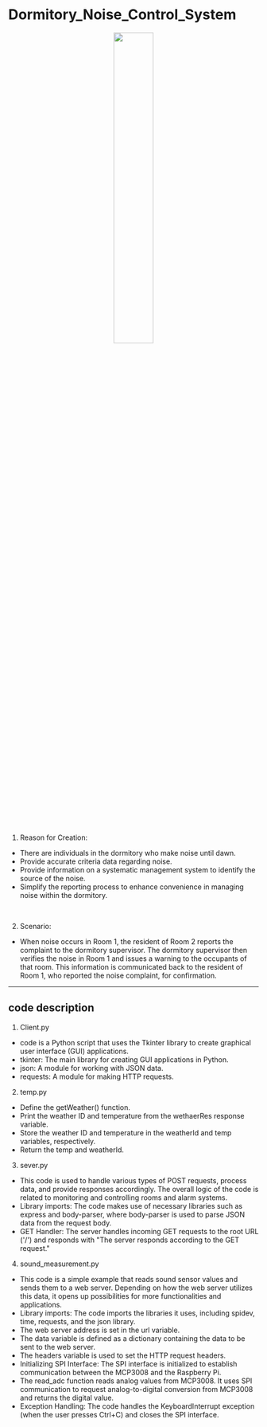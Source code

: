 # Dormitory_Noise_Control_System
<div style="text-align: center;">
  <img style="width: 40%; display: inline-block;" src="https://github.com/LouiIII3/Dormitory_Noise_Control_System/assets/119919129/ef5703b4-c228-4374-872d-f1eee4bdfdec"/>
</div>

<br>
<br>

1. Reason for Creation:
  - There are individuals in the dormitory who make noise until dawn.
  - Provide accurate criteria data regarding noise.
  - Provide information on a systematic management system to identify the source of the noise.
  - Simplify the reporting process to enhance convenience in managing noise within the dormitory.

<br>

2. Scenario:
  - When noise occurs in Room 1, the resident of Room 2 reports the complaint to the dormitory supervisor. The dormitory supervisor then verifies the noise in Room 1 and issues a warning to the occupants of that room. This information is communicated back to the resident of Room 1, who reported the noise complaint, for confirmation.


<hr>
<h2>code description</h2>

1. Client.py
- code is a Python script that uses the Tkinter library to create graphical user interface (GUI) applications.
- tkinter: The main library for creating GUI applications in Python.
- json: A module for working with JSON data.
- requests: A module for making HTTP requests.

2. temp.py
- Define the getWeather() function.
- Print the weather ID and temperature from the wethaerRes response variable.
- Store the weather ID and temperature in the weatherId and temp variables, respectively.
- Return the temp and weatherId.

3. sever.py
- This code is used to handle various types of POST requests, process data, and provide responses accordingly. The overall logic of the code is related to monitoring and   controlling rooms and alarm systems.
- Library imports: The code makes use of necessary libraries such as express and body-parser, where body-parser is used to parse JSON data from the request body.
- GET Handler: The server handles incoming GET requests to the root URL ('/') and responds with "The server responds according to the GET request."

4. sound_measurement.py
- This code is a simple example that reads sound sensor values and sends them to a web server. Depending on how the web server utilizes this data, it opens up possibilities for more functionalities and applications.
- Library imports: The code imports the libraries it uses, including spidev, time, requests, and the json library.
- The web server address is set in the url variable.
- The data variable is defined as a dictionary containing the data to be sent to the web server.
- The headers variable is used to set the HTTP request headers.
- Initializing SPI Interface: The SPI interface is initialized to establish communication between the MCP3008 and the Raspberry Pi.
- The read_adc function reads analog values from MCP3008. It uses SPI communication to request analog-to-digital conversion from MCP3008 and returns the digital value.
- Exception Handling: The code handles the KeyboardInterrupt exception (when the user presses Ctrl+C) and closes the SPI interface.

